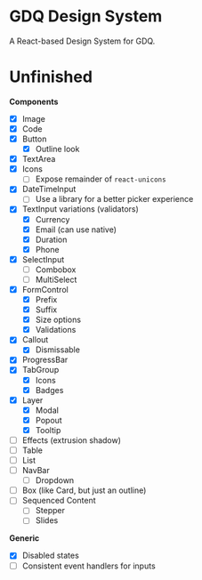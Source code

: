 # GDQ Design System

A React-based Design System for GDQ.

# Unfinished

**Components**

- [x] Image
- [x] Code
- [x] Button
  - [x] Outline look
- [x] TextArea
- [x] Icons
  - [ ] Expose remainder of `react-unicons`
- [x] DateTimeInput
  - [ ] Use a library for a better picker experience
- [x] TextInput variations (validators)
  - [x] Currency
  - [x] Email (can use native)
  - [x] Duration
  - [x] Phone
- [x] SelectInput
  - [ ] Combobox
  - [ ] MultiSelect
- [x] FormControl
  - [x] Prefix
  - [x] Suffix
  - [x] Size options
  - [x] Validations
- [x] Callout
  - [x] Dismissable
- [x] ProgressBar
- [x] TabGroup
  - [x] Icons
  - [x] Badges
- [x] Layer
  - [x] Modal
  - [x] Popout
  - [x] Tooltip
- [ ] Effects (extrusion shadow)
- [ ] Table
- [ ] List
- [ ] NavBar
  - [ ] Dropdown
- [ ] Box (like Card, but just an outline)
- [ ] Sequenced Content
  - [ ] Stepper
  - [ ] Slides

**Generic**

- [x] Disabled states
- [ ] Consistent event handlers for inputs

